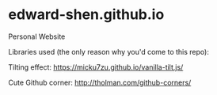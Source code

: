 # edward-shen.github.io
Personal Website

Libraries used (the only reason why you'd come to this repo):

Tilting effect: https://micku7zu.github.io/vanilla-tilt.js/

Cute Github corner: http://tholman.com/github-corners/
